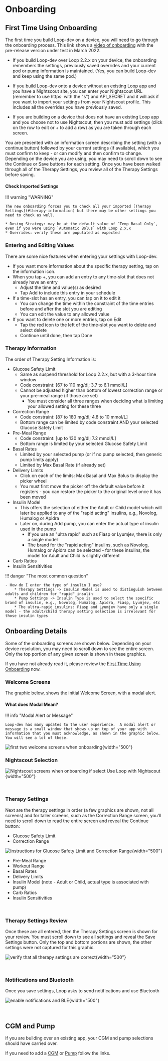 # Onboarding

## First Time Using Onboarding

The first time you build Loop-dev on a device, you will need to go through the onboarding process. This link shows a [video of onboarding](https://drive.google.com/file/d/1NkS-YGREFn1UBmBbOjsD2Yy0ZUyEYM1l/view?usp=sharing) with the pre-release version under test in March 2022.

* If you build Loop-dev over Loop 2.2.x on your device, the onboarding remembers the settings, previously saved overrides and your current pod or pump information is maintained. (Yes, you can build Loop-dev and keep using the same pod.)

* If you build Loop-dev onto a device without an existing Loop app and you have a Nightscout site, you can enter your Nightscout URL (remember to use https: with the "s") and API_SECRET and it will ask if you want to import your settings from your Nightscout profile. This includes all the overrides you have previously saved.

* If you are building on a device that does not have an existing Loop app and you choose not to use Nightscout, then you must add settings (click on the row to edit or + to add a row) as you are taken through each screen.

You are presented with an information screen describing the setting (with a continue button) followed by your current settings (if available), which you must confirm to keep - or can modify and then confirm to change. Depending on the device you are using, you may need to scroll down to see the Continue or Save buttons for each setting. Once you have been walked through all of the Therapy Settings, you review all of the Therapy Settings before saving.


#### Check Imported Settings

!!! warning "WARNING"

    The new onboarding forces you to check all your imported [Therapy Settings](#therapy-information) but there may be other settings you need to check as well.

    * Dosing Strategy: may be at the default value of `Temp Basal Only`, even if you were using `Automatic Bolus` with Loop 2.x.x
    * Overrides: verify these are populated as expected

### Entering and Editing Values

There are some nice features when entering your settings with Loop-dev.

* If you want more information about the specific therapy setting, tap on the information icon.
* When you tap +, you can add an entry to any time-slot that does not already have an entry
    - Adjust the time and value(s) as desired
    - Tap Add to include this entry in your schedule
* If a time-slot has an entry, you can tap on it to edit it
    - You can change the time within the constraint of the time entries before and after the slot you are editing
    - You can edit the value to any allowed value
* If you want to delete one or more entries, tap on Edit
    - Tap the red icon to the left of the time-slot you want to delete and select delete
    - Continue until done, then tap Done


### Therapy Information

The order of Therapy Setting Information is:

* Glucose Safety Limit
    * Same as suspend threshold for Loop 2.2.x, but with a 3-hour time window
    * Code constraint: [67 to 110 mg/dl; 3.7 to 6.1 mmol/L]
    * Cannot be adjusted higher than bottom of lowest correction range or your pre-meal range (if those are set)
        * You must consider all three ranges when deciding what is limiting your allowed setting for these three
* Correction Range
    * Code constraint: [87 to 180 mg/dl; 4.8 to 10 mmol/L]
    * Bottom range can be limited by code constraint AND your selected Glucose Safety Limit
* Pre-Meal Range
    * Code constraint: [up to 130 mg/dl; 7.2 mmol/L]
    * Bottom range is limited by your selected Glucose Safety Limit
* Basal Rates
    * Limited by your selected pump (or if no pump selected, then generic pump limits apply)
    * Limited by Max Basal Rate (if already set)
* Delivery Limits
    * Click on each of the limits: Max Basal and Max Bolus to display the picker wheel
    * You must first move the picker off the default value before it registers - you can restore the picker to the original level once it has been moved
* Insulin Model
    * This offers the selection of either the Adult or Child model which will later be applied to any of the "rapid acting" insulins, e.g., Novolog, Humalog or Apidra
    * Later on, during Add pump, you can enter the actual type of insulin used in the pump
        * If you use an "ultra rapid" such as Fiasp or Lyumjev, there is only a single model
        * The brand for the "rapid acting" insulins, such as Novolog, Humalog or Apidra can be selected - for these insulins, the model for Adult and Child is slightly different
* Carb Ratios
* Insulin Sensitivities

!!! danger "The most common question"

    - How do I enter the type of insulin I use?
        * Therapy Settings -> Insulin Model is used to distinguish between adults and children for "rapid" insulin
        * Pump Settings -> Insulin Type is used to select the specific brand of insulin, e.g., Novolog, Humalog, Apidra, Fiasp, Lyumjev, etc
        * The ultra-rapid insulins: Fiasp and Lyumjev have only a single model - the adult/child therapy setting selection is irrelevant for those insulin types


## Onboarding Details

Some of the onboarding screens are shown below. Depending on your device resolution, you may need to scroll down to see the entire screen. Only the top portion of any given screen is shown in these graphics.

If you have not already read it, please review the [First Time Using Onboarding](#first-time-using-onboarding) now.


### Welcome Screens

The graphic below, shows the initial Welcome Screen, with a modal alert.


#### What does Modal Mean?

!!! info "Modal Alert or Message"

    Loop-dev has many updates to the user experience.  A modal alert or message is a small window that shows up on top of your app with information that you must acknowledge, as shown in the graphic below.  You will see a lot of these.


![first two welcome screens when onboarding](img/welcome-menus-x2.svg){width="500"}



### Nightscout Selection

![Nightscout screens when onboarding if select Use Loop with Nightscout](img/nightscout-menus-x2.svg){width="500"}

&nbsp;

### Therapy Settings

Next are the therapy settings in order (a few graphics are shown, not all screens) and for taller screens, such as the Correction Range screen, you'll need to scroll down to read the entire screen and reveal the Continue button:

* Glucose Safety Limit
* Correction Range

![Instructions for Glucose Safety Limit and Correction Range](img/onboard-safety-target-range-x2.svg){width="500"}

* Pre-Meal Range
* Workout Range
* Basal Rates
* Delivery Limits
* Insulin Model (note - Adult or Child, actual type is associated with pump)
* Carb Ratios
* Insulin Sensitivities

&nbsp;

### Therapy Settings Review

Once these are all entered, then the Therapy Settings screen is shown for your review. You must scroll down to see all settings and reveal the Save Settings button.  Only the top and bottom portions are shown, the other settings were not captured for this graphic.

![verify that all therapy settings are correct](img/therapy-setting-review-x2.svg){width="500"}


&nbsp;

### Notifications and Bluetooth

Once you save settings, Loop asks to send notifications and use Bluetooth

![enable notifications and BLE](img/notify-ble-x2.svg){width="500"}

&nbsp;

## CGM and Pump

If you are building over an existing app, your CGM and pump selections should have carried over.

If you need to add a [CGM](loop-3-cgm.md) or [Pump](loop-3-pump.md) follow the links.

